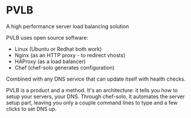 PVLB
====

A high performance server load balancing solution

PVLB uses open source software:
- Linux (Ubuntu or Redhat both work)
- Nginx (as an HTTP proxy - to redirect vhosts)
- HAProxy (as a load balancer)
- Chef (chef-solo generates configuration)

Combined with any DNS service that can update itself with health checks.

PVLB is a product and a method.
It's an architecture: it tells you how to setup your servers, your DNS.
Through chef-solo, it automates the server setup part, leaving you only a couple command lines to type and a few clicks to set DNS up.

